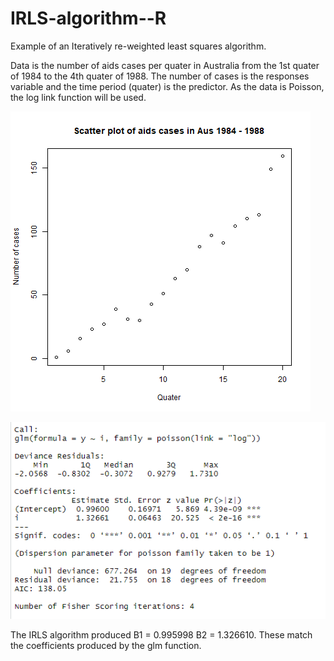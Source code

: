 # IRLS-algorithm--R
Example of an Iteratively re-weighted least squares algorithm.

Data is the number of aids cases per quater in Australia from the 1st quater of 1984 to the 4th quater of 1988. The number of cases is the responses variable and the time period (quater) is the predictor. As the data is Poisson, the log link function will be used.

![alt text](https://github.com/Heli-helicopter/IRLS-algorithm--R/blob/main/Scattter.png)


![alt text](https://github.com/Heli-helicopter/IRLS-algorithm--R/blob/main/glm_output.PNG)

The IRLS algorithm produced B1 = 0.995998 B2 = 1.326610. These match the coefficients produced by the glm function.
